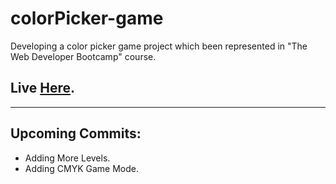 # colorPicker-game
Developing a color picker game project which been represented in "The Web Developer Bootcamp" course.

## Live [Here](https://bassemustafa.github.io/colorPicker-game/).

---

## Upcoming Commits:
* Adding More Levels.
* Adding CMYK Game Mode.
